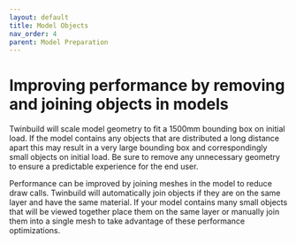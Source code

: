 ```yaml
---
layout: default
title: Model Objects
nav_order: 4
parent: Model Preparation
---
```


# Improving performance by removing and joining objects in models

Twinbuild will scale model geometry to fit a 1500mm bounding box on initial load. If the model contains any objects that are distributed a long distance apart this may result in a very large bounding box and correspondingly small objects on initial load. Be sure to remove any unnecessary geometry to ensure a predictable experience for the end user.

Performance can be improved by joining meshes in the model to reduce draw calls. Twinbuild will automatically join objects if they are on the same layer and have the same material. If your model contains many small objects that will be viewed together place them on the same layer or manually join them into a single mesh to take advantage of these performance optimizations.
